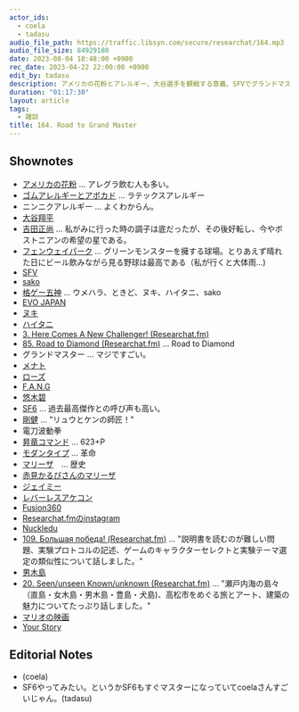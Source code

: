 ```yaml
---
actor_ids:
  - coela
  - tadasu
audio_file_path: https://traffic.libsyn.com/secure/researchat/164.mp3 
audio_file_size: 84929180
date: 2023-08-04 18:48:00 +0900
rec_date: 2023-04-22 22:00:00 +0900
edit_by: tadasu
description: アメリカの花粉とアレルギー、大谷選手を観戦する意義、SFVでグランドマスターに到達、ゲームのオンラインコミュニティー、学習のサイクル・方法について話しました。
duration: "01:17:30"
layout: article
tags:
  - 雑談
title: 164. Road to Grand Master
---
```


## Shownotes
- [アメリカの花粉](https://chuzainikki.com/?p=1849) ... アレグラ飲む人も多い。
- [ゴムアレルギーとアボカド](https://uwb01.bml.co.jp/allergy/topics.html) ... ラテックスアレルギー
- ニンニクアレルギー ... よくわからん。
- [大谷翔平](https://en.wikipedia.org/wiki/Shohei_Ohtani)
- [吉田正尚](https://ja.wikipedia.org/wiki/%E5%90%89%E7%94%B0%E6%AD%A3%E5%B0%9A) ... 私がみに行った時の調子は底だったが、その後好転し、今やボストニアンの希望の星である。
- [フェンウェイパーク](https://ja.wikipedia.org/wiki/%E3%83%95%E3%82%A7%E3%83%B3%E3%82%A6%E3%82%A7%E3%82%A4%E3%83%BB%E3%83%91%E3%83%BC%E3%82%AF) ... グリーンモンスターを擁する球場。とりあえず晴れた日にビール飲みながら見る野球は最高である（私が行くと大体雨...)
- [SFV](https://en.wikipedia.org/wiki/Street_Fighter_V)
- [sako](https://twitter.com/sakonoko)
- [格ゲー五神](https://dic.nicovideo.jp/a/%E6%A0%BC%E3%82%B2%E3%83%BC%E4%BA%94%E7%A5%9E) ... ウメハラ、ときど、ヌキ、ハイタニ、sako
- [EVO JAPAN](https://www.evojapan.gg/?lng=en)
- [ヌキ](https://twitter.com/nuki2)
- [ハイタニ](https://twitter.com/hai090)
- [3. Here Comes A New Challenger! (Researchat.fm)](https://researchat.fm/episode/3)
- [85. Road to Diamond (Researchat.fm)](https://researchat.fm/episode/85)  ... Road to Diamond
- グランドマスター ... マジですごい。
- [メナト](https://game.capcom.com/cfn/sfv/character/menat)
- [ローズ](https://game.capcom.com/cfn/sfv/character/rose)
- [F.A.N.G](https://game.capcom.com/cfn/sfv/character/fang)
- [悠木碧](https://ja.wikipedia.org/wiki/%E6%82%A0%E6%9C%A8%E7%A2%A7)
- [SF6](https://www.streetfighter.com/6) ... 過去最高傑作との呼び声も高い。
- [剛健](https://game.capcom.com/cfn/sfv/column/100925) ... "リュウとケンの師匠！"
- 電刀波動拳
- [昇竜コマンド](https://gamer2.jp/post/syouryuucommand/) ... 623+P
- [モダンタイプ](https://jp.ign.com/street-fighter-6/60067/news/6) ... 革命
- [マリーザ](https://www.streetfighter.com/6/ja-jp/character/marisa)　... 歴史
- [赤見かるびさんのマリーザ](https://www.youtube.com/watch?v=0XWrzw5S7nQ&ab_channel=%E8%B5%A4%E8%A6%8B%E3%81%8B%E3%82%8B%E3%81%B3%2FKarubiAkami)
- [ジェイミー](https://www.streetfighter.com/6/ja-jp/character/jamie)
- [レバーレスアケコン](https://goziline.com/archives/47667)
- [Fusion360](https://www.autodesk.com/products/fusion-360/overview)
- [Researchat.fmのinstagram](https://www.instagram.com/researchat.fm/)
- [Nuckledu](https://liquipedia.net/fighters/NuckleDu)
- [109. Большая победа! (Researchat.fm)](https://researchat.fm/episode/109) ... "説明書を読むのが難しい問題、実験プロトコルの記述、ゲームのキャラクターセレクトと実験テーマ選定の類似性について話しました。"
- [男木島](https://www.my-kagawa.jp/shimatabi/feature/shimatabi/ogijima)
- [20. Seen/unseen Known/unknown (Researchat.fm)](https://researchat.fm/episode/20) ... "瀬戸内海の島々（直島・女木島・男木島・豊島・犬島)、高松市をめぐる旅とアート、建築の魅力についてたっぷり話しました。"
- [マリオの映画](https://www.nintendo.co.jp/smbmovie/)
- [Your Story](https://en.wikipedia.org/wiki/Dragon_Quest:_Your_Story)

## Editorial Notes
- (coela)
- SF6やってみたい。というかSF6もすぐマスターになっていてcoelaさんすごいじゃん。(tadasu)

